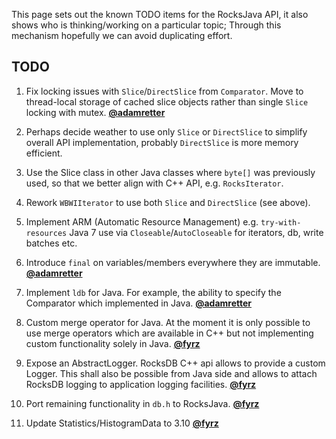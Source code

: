 This page sets out the known TODO items for the RocksJava API, it also shows who is thinking/working on a particular topic; Through this mechanism hopefully we can avoid duplicating effort.

## TODO

1. Fix locking issues with `Slice`/`DirectSlice` from `Comparator`. Move to thread-local storage of cached slice objects rather than single `Slice` locking with mutex.
**[@adamretter](https://github.com/adamretter)**

  1. Perhaps decide weather to use only `Slice` or `DirectSlice` to simplify overall API implementation, probably `DirectSlice` is more memory efficient.

  2. Use the Slice class in other Java classes where `byte[]` was previously used, so that we better align with C++ API, e.g. `RocksIterator`.

2. Rework `WBWIIterator` to use both `Slice` and `DirectSlice` (see above).

3. Implement ARM (Automatic Resource Management) e.g. `try-with-resources` Java 7 use via `Closeable`/`AutoCloseable` for iterators, db, write batches etc.

4. Introduce `final` on variables/members everywhere they are immutable.
**[@adamretter](https://github.com/adamretter)**

5. Implement `ldb` for Java. For example, the ability to specify the Comparator which implemented in Java.
**[@adamretter](https://github.com/adamretter)**

6. Custom merge operator for Java. At the moment it is only possible to use merge operators which are available in C++ but not implementing custom functionality solely in Java.
**[@fyrz](https://github.com/fyrz)**

7. Expose an AbstractLogger. RocksDB C++ api allows to provide a custom Logger. This shall also be possible from Java side and allows to attach RocksDB logging to application logging facilities.
**[@fyrz](https://github.com/fyrz)**

8. Port remaining functionality in `db.h` to RocksJava.
**[@fyrz](https://github.com/fyrz)**

9. Update Statistics/HistogramData to 3.10
**[@fyrz](https://github.com/fyrz)**